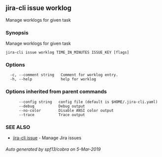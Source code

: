 ## jira-cli issue worklog

Manage worklogs for given task

### Synopsis

Manage worklogs for given task

```
jira-cli issue worklog TIME_IN_MINUTES ISSUE_KEY [flags]
```

### Options

```
  -c, --comment string   Comment for worklog entry.
  -h, --help             help for worklog
```

### Options inherited from parent commands

```
      --config string   config file (default is $HOME/.jira-cli.yaml)
      --debug           Debug output
      --no-color        Disable ANSI color output
      --trace           Trace output
```

### SEE ALSO

* [jira-cli issue](jira-cli_issue.md)	 - Manage Jira issues

###### Auto generated by spf13/cobra on 5-Mar-2019
